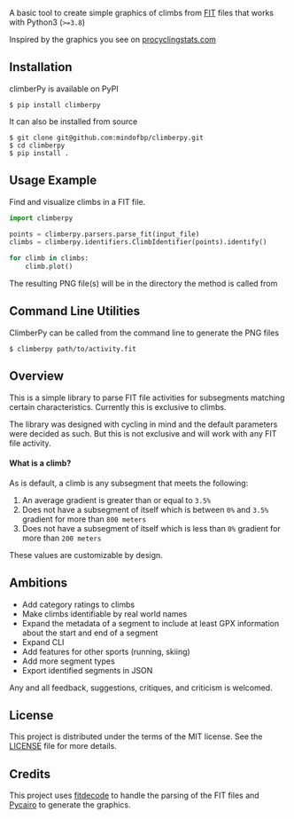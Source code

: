 A basic tool to create simple graphics of climbs from [FIT](https://developer.garmin.com/fit/overview/) files that works with Python3 (`>=3.8`)

Inspired by the graphics you see on [procyclingstats.com](https://www.procyclingstats.com/)

## Installation
climberPy is available on PyPI
```shell
$ pip install climberpy
```

It can also be installed from source
```shell
$ git clone git@github.com:mindofbp/climberpy.git
$ cd climberpy
$ pip install .
```

## Usage Example
Find and visualize climbs in a FIT file.
```python
import climberpy

points = climberpy.parsers.parse_fit(input_file)
climbs = climberpy.identifiers.ClimbIdentifier(points).identify()

for climb in climbs:
    climb.plot()
```

The resulting PNG file(s) will be in the directory the method is called from

## Command Line Utilities
ClimberPy can be called from the command line to generate the PNG files

```shell
$ climberpy path/to/activity.fit
```

## Overview
This is a simple library to parse FIT file activities for subsegments matching certain characteristics. Currently this is exclusive to climbs.

The library was designed with cycling in mind and the default parameters were decided as such. But this is not exclusive and will work with any FIT file activity.

#### What is a climb?
As is default, a climb is any subsegment that meets the following:
1) An average gradient is greater than or equal to `3.5%`
2) Does not have a subsegment of itself which is between `0%` and `3.5%` gradient for more than `800 meters`
3) Does not have a subsegment of itself which is less than `0%` gradient for more than `200 meters`

These values are customizable by design.

## Ambitions
- Add category ratings to climbs
- Make climbs identifiable by real world names
- Expand the metadata of a segment to include at least GPX information about the start and end of a segment
- Expand CLI
- Add features for other sports (running, skiing)
- Add more segment types
- Export identified segments in JSON

Any and all feedback, suggestions, critiques, and criticism is welcomed.

## License
This project is distributed under the terms of the MIT license. See the [LICENSE](/LICENSE) file for more details.

## Credits
This project uses [fitdecode](https://github.com/polyvertex/fitdecode) to handle the parsing of the FIT files and [Pycairo](https://github.com/pygobject/pycairo) to generate the graphics.
